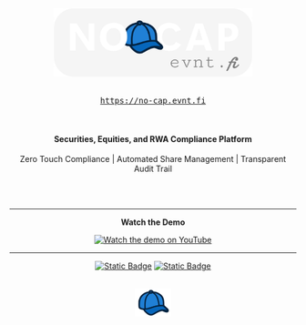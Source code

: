 <div align="center">

  <a href="https://evnt.fi">
    <img src="images/no-cap.evnt.fi.png" height="120px" alt="no cap logo"/>
  </a>

  <br/>
  <br/>
  <pre><a href="https://no-cap.evnt.fi">https://no-cap.evnt.fi</a></pre>
  
  <br/>
  
<h4>Securities, Equities, and RWA Compliance Platform</h4>

<p>
  Zero Touch Compliance | Automated Share Management | Transparent Audit Trail
</p>


  <br/>
  
  <br/>

  ---

<div align="center">
<b>Watch the Demo</b>

[![Watch the demo on YouTube](https://img.youtube.com/vi/mfs0m0gWBho/hqdefault.jpg)](https://www.youtube.com/watch?v=mfs0m0gWBho)

</div>

---

[![Static Badge](https://img.shields.io/badge/Visit-Official%20Website?style=for-the-badge&logo=googlechrome&logoColor=%23ffffff&label=Official%20Website&color=%2380208F)](https://no-cap.evnt.fi)
[![Static Badge](https://img.shields.io/badge/%40NoCapOnChain-%40NoCapOnChain?style=for-the-badge&logo=X&logoColor=%23ffffff&label=Follow&color=%231c9ff0)](https://twitter.com/#)
  


<br/>
  <a href="https://evnt.fi.xyz">
    <img src="images/Cap.png" width="64px" alt="no cap hat logo"/>
  </a>

</div>
